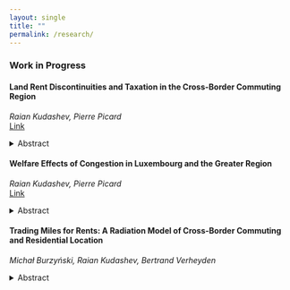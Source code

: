 ```yaml
---
layout: single
title: ""
permalink: /research/
---
```


### **Work in Progress**

#### **Land Rent Discontinuities and Taxation in the Cross-Border Commuting Region** 
*Raian Kudashev, Pierre Picard*  
[Link](https://hdl.handle.net/10993/66030)  
<details>
  <summary>Abstract</summary>
  <p>
    Cross-border housing markets have become more prevalent in Europe since the establishment of the European Union. Using data from the functional urban area of Luxembourg, we document significant floorspace price discontinuities at the borders of Luxembourg with Belgium, France, and Germany. Employing a quantitative spatial urban model and spatial regression discontinuity techniques, we show that differences in tax rates and tax importation account for 9% and 17% of the observed price jump, respectively. The remaining price discrepancy is explained by differences in productivity and amenities.
  </p>
</details>

#### **Welfare Effects of Congestion in Luxembourg and the Greater Region**  
*Raian Kudashev, Pierre Picard*  
[Link](https://hdl.handle.net/10993/66092)  
<details>
  <summary>Abstract</summary>
  <p>
    This paper studies the effects of congestion relief in a spatial general equilibrium model of Luxembourg and its cross-border commuting zone. Using traffic speed data, we apply a difference-in-differences design on Luxembourg’s highways to measure congestion severity and identify choke points. We then simulate counterfactual scenarios where highway speeds are set to free-flow levels and track the resulting changes in output, welfare, and fiscal revenues. Economic output rises in Luxembourg City and Esch, while other cities lose production but gain in resident welfare. For residents of Luxembourg City, we estimate a short-run welfare loss of EUR 1,140 per person per year, which becomes a welfare gain of EUR 3,490 in the long run after population reallocation. When accounting for migration from the outside economy, the welfare effect in Luxembourg City turns negative at EUR 8,110 per person per year. The elimination of congestion induces a fiscal gain of EUR 2.50 billion per year in the short run, EUR 1.18 billion in the long run, and EUR 7.04 billion when accounting for migration inflows.
  </p>
</details>

#### **Trading Miles for Rents: A Radiation Model of Cross-Border Commuting and Residential Location**  
*Michał Burzyński, Raian Kudashev, Bertrand Verheyden*  
<details>
  <summary>Abstract</summary>
  <p>
    We develop a spatial general equilibrium model of commuting that embeds a radiation-style sequential job search into a framework with endogenous wages, amenities, and a density-dependent disamenity. Calibrated to granular data from Luxembourg and its cross-border region, the model captures heterogeneous mobility responses across occupations and countries. Counterfactual congestion relief reveals that lower commuting times can increase both wages and employment if the resulting expansion of the opportunity set intensifies competition for labor. The framework combines the tractability of quantitative spatial models with a realistic frictional labor market, enabling a detailed assessment of the interaction between transportation and the labor market in integrated regions.
  </p>
</details>